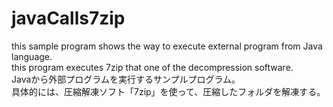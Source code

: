 # javaCalls7zip
this sample program shows the way to execute external program from Java language.<br/>
this program executes 7zip that one of the decompression software.<br/>
Javaから外部プログラムを実行するサンプルプログラム。<br/>
具体的には、圧縮解凍ソフト「7zip」を使って、圧縮したフォルダを解凍する。
